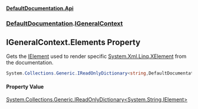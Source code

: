 #### [DefaultDocumentation\.Api](../../index.md 'index')
### [DefaultDocumentation](../../index.md#DefaultDocumentation 'DefaultDocumentation').[IGeneralContext](index.md 'DefaultDocumentation\.IGeneralContext')

## IGeneralContext\.Elements Property

Gets the [IElement](../Api/IElement/index.md 'DefaultDocumentation\.Api\.IElement') used to render specific [System\.Xml\.Linq\.XElement](https://learn.microsoft.com/en-us/dotnet/api/system.xml.linq.xelement 'System\.Xml\.Linq\.XElement') from the documentation\.

```csharp
System.Collections.Generic.IReadOnlyDictionary<string,DefaultDocumentation.Api.IElement> Elements { get; }
```

#### Property Value
[System\.Collections\.Generic\.IReadOnlyDictionary&lt;](https://learn.microsoft.com/en-us/dotnet/api/system.collections.generic.ireadonlydictionary-2 'System\.Collections\.Generic\.IReadOnlyDictionary\`2')[System\.String](https://learn.microsoft.com/en-us/dotnet/api/system.string 'System\.String')[,](https://learn.microsoft.com/en-us/dotnet/api/system.collections.generic.ireadonlydictionary-2 'System\.Collections\.Generic\.IReadOnlyDictionary\`2')[IElement](../Api/IElement/index.md 'DefaultDocumentation\.Api\.IElement')[&gt;](https://learn.microsoft.com/en-us/dotnet/api/system.collections.generic.ireadonlydictionary-2 'System\.Collections\.Generic\.IReadOnlyDictionary\`2')